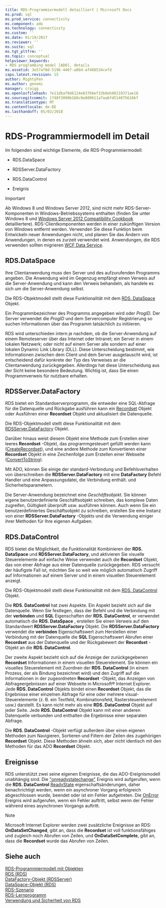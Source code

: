 ```yaml
---
title: RDS-Programmiermodell detailliert | Microsoft Docs
ms.prod: sql
ms.prod_service: connectivity
ms.component: ado
ms.technology: connectivity
ms.custom: ''
ms.date: 01/19/2017
ms.reviewer: ''
ms.suite: sql
ms.tgt_pltfrm: ''
ms.topic: conceptual
helpviewer_keywords:
- RDS programming model [ADO], details
ms.assetid: 3e57af8d-519b-4467-a0bd-af468534cefd
caps.latest.revision: 15
author: MightyPen
ms.author: genemi
manager: craigg
ms.openlocfilehash: 7e11dbaf046124e837b6ef33b8eb98219371ae18
ms.sourcegitcommit: 1740f3090b168c0e809611a7aa6fd514075616bf
ms.translationtype: MT
ms.contentlocale: de-DE
ms.lasthandoff: 05/03/2018
---
```

# <a name="rds-programming-model-in-detail"></a>RDS-Programmiermodell im Detail
Im folgenden sind wichtige Elemente, die RDS-Programmiermodell:  
  
-   RDS.DataSpace  
  
-   RDSServer.DataFactory  
  
-   RDS.DataControl  
  
-   Ereignis  
  
> [!IMPORTANT]
>  Ab Windows 8 und Windows Server 2012, sind nicht mehr RDS-Server-Komponenten in Windows-Betriebssystems enthalten (finden Sie unter Windows 8 und [Windows Server 2012 Compatibility Cookbook](https://www.microsoft.com/en-us/download/details.aspx?id=27416) detailliertere). RDS-Clientkomponenten werden in einer zukünftigen Version von Windows entfernt werden. Verwenden Sie diese Funktion beim Entwickeln neuer Anwendungen nicht, und planen Sie das Ändern von Anwendungen, in denen es zurzeit verwendet wird. Anwendungen, die RDS verwenden sollten migrieren [WCF Data Service](http://go.microsoft.com/fwlink/?LinkId=199565).  
  
## <a name="rdsdataspace"></a>RDS.DataSpace  
 Ihre Clientanwendung muss den Server und des aufzurufenden Programms angeben. Die Anwendung wird im Gegenzug empfängt einen Verweis auf die Server-Anwendung und kann den Verweis behandeln, als handele es sich um die Server-Anwendung selbst.  
  
 Die RDS-Objektmodell stellt diese Funktionalität mit dem [RDS. DataSpace](../../../ado/reference/rds-api/dataspace-object-rds.md) Objekt.  
  
 Ein Programmbezeichner des Programms angegeben wird oder *ProgID*. Der Server verwendet die *ProgID* und dem Servercomputer Registrierung so suchen Informationen über das Programm tatsächlich zu initiieren.  
  
 RDS wird unterschieden intern je nachdem, ob die Server-Anwendung auf einem Remoteserver über das Internet oder Intranet; ein Server in einem lokalen Netzwerk; oder nicht auf einem Server alle sondern auf einer lokalen Dynamic Link Library (DLL). Diese Unterscheidung bestimmt, wie Informationen zwischen dem Client und dem Server ausgetauscht wird, ist entscheidend dafür konkrete der Typ des Verweises an die Clientanwendung zurückgegeben. Allerdings hat diese Unterscheidung aus der Sicht keine besondere Bedeutung. Wichtig ist, dass Sie einen Programmverweis für nutzbare erhalten.  
  
## <a name="rdsserverdatafactory"></a>RDSServer.DataFactory  
 RDS bietet ein Standardserverprogramm, die entweder eine SQL-Abfrage für die Datenquelle und Rückgabe ausführen kann ein [Recordset](../../../ado/reference/ado-api/recordset-object-ado.md) Objekt oder Ausführen einer **Recordset** Objekt und aktualisiert die Datenquelle.  
  
 Die RDS-Objektmodell stellt diese Funktionalität mit dem [RDSServer.DataFactory](../../../ado/reference/rds-api/datafactory-object-rdsserver.md) Objekt.  
  
 Darüber hinaus weist diesem Objekt eine Methode zum Erstellen einer leeres **Recordset** -Objekt, das programmgesteuert gefüllt werden kann ([CreateRecordset](../../../ado/reference/rds-api/createrecordset-method-rds.md)), und eine andere Methode zum Konvertieren einer **Recordset**  Objekt in eine Zeichenfolge zum Erstellen einer Webseite ([ConvertToString](../../../ado/reference/rds-api/converttostring-method-rds.md)).  
  
 Mit ADO, können Sie einige der standard-Verbindung und Befehlsverhalten von überschreiben die **RDSServer.DataFactory** mit eine **DataFactory** Befehl Handler und eine Anpassungsdatei, die Verbindung enthält. und Sicherheitsparametern.  
  
 Die Server-Anwendung bezeichnet eine *Geschäftsobjekt*. Sie können eigene benutzerdefinierte Geschäftsobjekt schreiben, das komplexe Daten zugreifen, Gültigkeit überprüft usw. ausführen können. Auch wenn Sie ein benutzerdefiniertes Geschäftsobjekt zu schreiben, erstellen Sie eine Instanz von einer **RDSServer.DataFactory** -Objekts und die Verwendung einiger ihrer Methoden für Ihre eigenen Aufgaben.  
  
## <a name="rdsdatacontrol"></a>RDS.DataControl  
 RDS bietet die Möglichkeit, die Funktionalität Kombinieren der **RDS. DataSpace** und **RDSServer.DataFactory**, und aktivieren Sie visuelle Steuerelemente auf einfache Weise verwendet auch die **Recordset** Objekt, das von einer Abfrage aus einer Datenquelle zurückgegeben. RDS versucht der häufigste Fall ist, möchten Sie so weit wie möglich automatisch Zugriff auf Informationen auf einem Server und in einem visuellen Steuerelement anzeigt.  
  
 Die RDS-Objektmodell stellt diese Funktionalität mit dem [RDS. DataControl](../../../ado/reference/rds-api/datacontrol-object-rds.md) Objekt.  
  
 Die **RDS. DataControl** hat zwei Aspekte. Ein Aspekt bezieht sich auf die Datenquelle. Wenn Sie festlegen, dass der Befehl und die Verbindung mit der **verbinden** und **SQL** Eigenschaften der **RDS. DataControl**, er verwendet automatisch die **RDS. DataSpace** , erstellen Sie einen Verweis auf den Standardwert **RDSServer.DataFactory** Objekt. Die **RDSServer.DataFactory** verwendet die **verbinden** Eigenschaftswert zum Herstellen einer Verbindung mit der Datenquelle die **SQL** Eigenschaftswert Abrufen einer  **Recordset** aus der Datenquelle und der Rückgabewert der **Recordset** -Objekt an die **RDS. DataControl**.  
  
 Der zweite Aspekt bezieht sich auf die Anzeige der zurückgegebenen **Recordset** Informationen in einem visuellen Steuerelement. Sie können ein visuelles Steuerelement mit Zuordnen der **RDS. DataControl** (in einem Prozess, der als Bindung bezeichnet wird) und den Zugriff auf die Informationen in der zugeordneten **Recordset** -Objekt, das Anzeigen von Abfrageergebnissen auf einer Webseite in Microsoft® Internet Explorer. Jede **RDS. DataControl** Objekts bindet einen **Recordset** Objekt, das die Ergebnisse einer einzelnen Abfrage für eine oder mehrere visual-Steuerelemente (z. B. ein Textfeld, Kombinationsfeld, Rastersteuerelement usw.) darstellt. Es kann nicht mehr als eine **RDS. DataControl** Objekt auf jeder Seite. Jede **RDS. DataControl** Objekt kann mit einer anderen Datenquelle verbunden und enthalten die Ergebnisse einer separaten Abfrage.  
  
 Die **RDS. DataControl** -Objekt verfügt außerdem über einen eigenen Methoden zum Navigieren, Sortieren und Filtern der Zeilen des zugehörigen **Recordset** Objekt. Diese Methoden ähneln sich, aber nicht identisch mit den Methoden für das ADO **Recordset** Objekt.  
  
## <a name="events"></a>Ereignisse  
 RDS unterstützt zwei seine eigenen Ereignisse, die das ADO-Ereignismodell unabhängig sind. Die ["onreadystatechange"](../../../ado/reference/rds-api/onreadystatechange-event-rds.md) Ereignis wird aufgerufen, wenn die **RDS. DataControl** [ReadyState](../../../ado/reference/rds-api/readystate-property-rds.md) eigenschaftsänderungen, daher benachrichtigt werden, wenn ein asynchroner Vorgang erfolgreich abgeschlossen wurde, beendet oder ist ein Fehler aufgetreten. Die [OnError](../../../ado/reference/rds-api/onerror-event-rds.md) Ereignis wird aufgerufen, wenn ein Fehler auftritt, selbst wenn der Fehler während eines asynchronen Vorgangs auftritt.  
  
> [!NOTE]
>  Microsoft Internet Explorer werden zwei zusätzliche Ereignisse an RDS: **OnDataSetChanged**, gibt an, dass die **Recordset** ist voll funktionsfähiges und zugleich noch Abrufen von Zeilen, und  **OnDataSetComplete**, gibt an, dass die **Recordset** wurde das Abrufen von Zeilen.  
  
## <a name="see-also"></a>Siehe auch  
 [RDS-Programmiermodell mit Objekten](../../../ado/guide/remote-data-service/rds-programming-model-with-objects.md)   
 [RDS (RDS)](../../../ado/reference/rds-api/datacontrol-object-rds.md)   
 [DataFactory-Objekt (RDSServer)](../../../ado/reference/rds-api/datafactory-object-rdsserver.md)   
 [DataSpace-Objekt (RDS)](../../../ado/reference/rds-api/dataspace-object-rds.md)   
 [RDS-Szenario](../../../ado/guide/remote-data-service/rds-scenario.md)   
 [RDS-Lernprogramm](../../../ado/guide/remote-data-service/rds-tutorial.md)   
 [Verwendung und Sicherheit von RDS](../../../ado/guide/remote-data-service/rds-usage-and-security.md)



